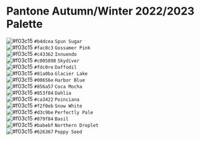 # Pantone Autumn/Winter 2022/2023 Palette
![#f03c15](https://via.placeholder.com/25/b4dcea/b4dcea.png) `#b4dcea` `Spun Sugar`  
![#f03c15](https://via.placeholder.com/25/fac8c3/fac8c3.png) `#fac8c3` `Gossamer Pink`  
![#f03c15](https://via.placeholder.com/25/c43362/c43362.png) `#c43362` `Innuendo`  
![#f03c15](https://via.placeholder.com/25/005898/005898.png) `#c005898` `Skydiver`  
![#f03c15](https://via.placeholder.com/25/fdc0re/fdc0re.png) `#fdc0re` `Daffodil`  
![#f03c15](https://via.placeholder.com/25/81a0ba/81a0ba.png) `#81a0ba` `Glacier Lake`  
![#f03c15](https://via.placeholder.com/25/00656e/00656e.png) `#00656e` `Harbor Blue`  
![#f03c15](https://via.placeholder.com/25/856a57/856a57.png) `#856a57` `Coca Mocha`  
![#f03c15](https://via.placeholder.com/25/853f84/853f84.png) `#853f84` `Dahlia`  
![#f03c15](https://via.placeholder.com/25/ca3422/ca3422.png) `#ca3422` `Poinciana`  
![#f03c15](https://via.placeholder.com/25/f2f0eb/f2f0eb.png) `#f2f0eb` `Snow White`  
![#f03c15](https://via.placeholder.com/25/d3c9be/d3c9be.png) `#d3c9be` `Perfectly Pale`  
![#f03c15](https://via.placeholder.com/25/879f84/879f84.png) `#879f84` `Basil`  
![#f03c15](https://via.placeholder.com/25/babebf/babebf.png) `#babebf` `Northern Droplet`  
![#f03c15](https://via.placeholder.com/25/626367/626367.png) `#626367` `Poppy Seed`
